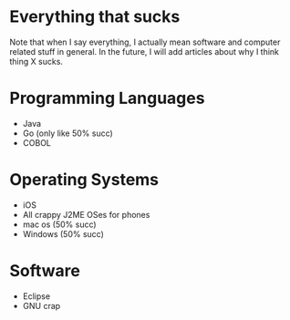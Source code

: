 # Everything that sucks
Note that when I say everything, I actually mean software and
computer related stuff in general. In the future, I will add
articles about why I think thing X sucks.

# Programming Languages
* Java
* Go (only like 50% succ)
* COBOL

# Operating Systems
* iOS
* All crappy J2ME OSes for phones
* mac os (50% succ)
* Windows (50% succ)

# Software
* Eclipse
* GNU crap
